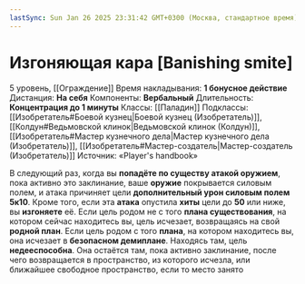 ```yaml
---
lastSync: Sun Jan 26 2025 23:31:42 GMT+0300 (Москва, стандартное время)
---
```

# Изгоняющая кара [Banishing smite]
5 уровень, [[Ограждение]]
Время накладывания: **1 бонусное действие**
Дистанция: **На себя**
Компоненты: **Вербальный**
Длительность: **Концентрация до 1 минуты**
Классы: [[Паладин]]
Подклассы: [[Изобретатель#Боевой кузнец|Боевой кузнец (Изобретатель)]], [[Колдун#Ведьмовской клинок|Ведьмовской клинок (Колдун)]], [[Изобретатель#Мастер кузнечного дела|Мастер кузнечного дела (Изобретатель)]], [[Изобретатель#Мастер-создатель|Мастер-создатель (Изобретатель)]]
Источник: «Player's handbook»

В следующий раз, когда вы **попадёте по существу атакой оружием**, пока активно это заклинание, ваше **оружие** покрывается силовым полем, и атака причиняет цели **дополнительный урон силовым полем 5к10**. Кроме того, если эта **атака** опустила **хиты** цели до **50** или ниже, вы **изгоняете** её. Если цель родом не с того **плана существования**, на котором сейчас находитесь вы, цель исчезает, возвращаясь на свой **родной план**. Если цель родом с того **плана**, на котором находитесь вы, она исчезает в **безопасном демиплане**. Находясь там, цель **недееспособна**. Она остаётся там, пока активно заклинание, после чего возвращается в пространство, из которого исчезла, или ближайшее свободное пространство, если то место занято